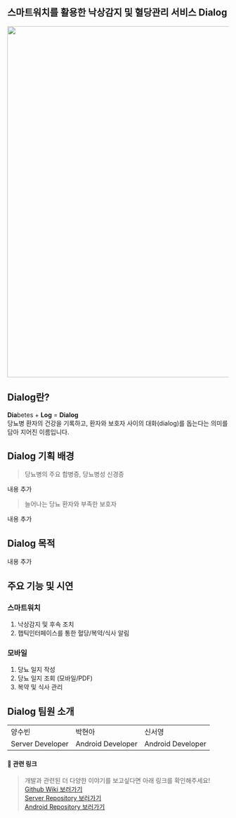 ## 스마트워치를 활용한 낙상감지 및 혈당관리 서비스 Dialog
<img src="https://github.com/user-attachments/assets/48bdf9fc-20c9-4e9f-a6bf-7498137fada2" width="800px" alert="logo"/>

## Dialog란?
**Dia**betes + **Log** = **Dialog** <br/>
당뇨병 환자의 건강을 기록하고, 환자와 보호자 사이의 대화(dialog)를 돕는다는 의미를 담아 지어진 이름입니다. 

## Dialog 기획 배경
> 당뇨병의 주요 합병증, 당뇨병성 신경증

내용 추가

> 늘어나는 당뇨 환자와 부족한 보호자

내용 추가

## Dialog 목적
내용 추가

## 주요 기능 및 시연

### 스마트워치
1. 낙상감지 및 후속 조치
2. 햅틱인터페이스를 통한 혈당/복약/식사 알림

### 모바일
1. 당뇨 일지 작성
2. 당뇨 일지 조회 (모바일/PDF)
3. 복약 및 식사 관리

## Dialog 팀원 소개
<table>
  <tr>
    <td>양수빈</td>
    <td>박현아</td>
    <td>신서영</td>
  </tr>
  <tr>
    <td>Server Developer</td>
    <td>Android Developer</td>
    <td>Android Developer</td>
  </tr>
</table>

#### 🔗 관련 링크
> 개발과 관련된 더 다양한 이야기를 보고싶다면 아래 링크를 확인해주세요!<br/>
> <a href="https://github.com/epilog-swu/Front/wiki">Github Wiki 보러가기</a><br/>
> <a href="https://github.com/epilog-swu/Server">Server Repository 보러가기</a><br/>
> <a href="https://github.com/epilog-swu/Front">Android Repository 보러가기</a><br/>
